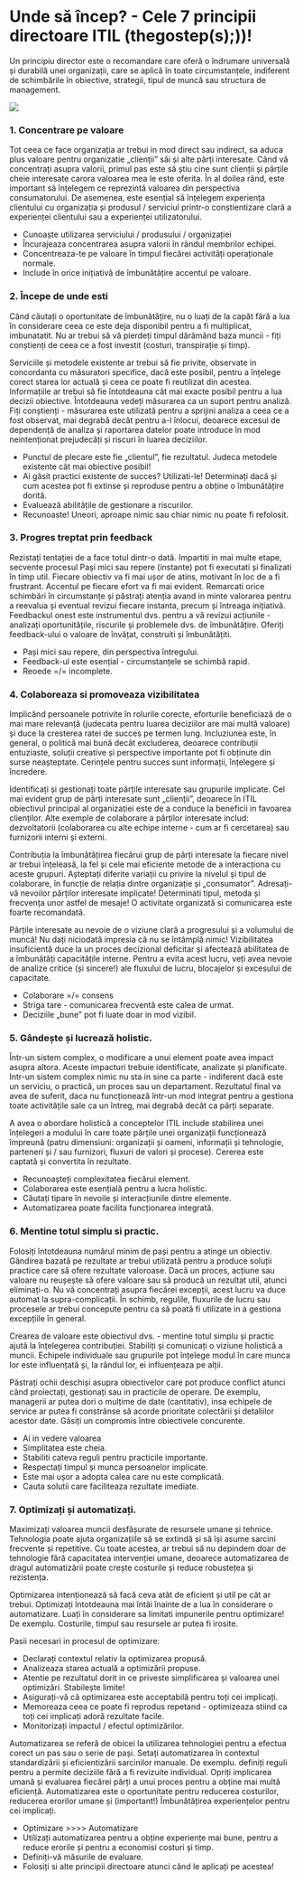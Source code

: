 # Unde să încep? - Cele 7 principii directoare ITIL \(thegostep\(s\);\)\)!

Un principiu director este o recomandare care oferă o îndrumare universală și durabilă unei organizații, care se aplică în toate circumstanțele, indiferent de schimbările în obiective, strategii, tipul de muncă sau structura de management.

![](https://i.imgur.com/iy0U6hG.png)

### 1. Concentrare pe valoare 

Tot ceea ce face organizația ar trebui in mod direct sau indirect, sa aduca plus valoare pentru organizatie „clienții” săi și alte părți interesate. Când vă concentrați asupra valorii, primul pas este să știu cine sunt clienții și părțile cheie interesate carora valoarea mea le este oferita. În al doilea rând, este important să înțelegem ce reprezintă valoarea din perspectiva consumatorului. De asemenea, este esențial să înțelegem experiența clientului cu organizația și produsul / serviciul printr-o conștientizare clară a experienței clientului sau a experienței utilizatorului.

* Cunoaște utilizarea serviciului / produsului / organizației
* Încurajeaza concentrarea asupra valorii în rândul membrilor echipei.
* Concentreaza-te pe valoare în timpul fiecărei activități operaționale normale.
* Include în orice inițiativă de îmbunătățire accentul pe valoare.

### 2. Începe de unde esti

Când căutați o oportunitate de îmbunătățire, nu o luați de la capăt fără a lua în considerare ceea ce este deja disponibil pentru a fi multiplicat, imbunatatit. Nu ar trebui să vă pierdeți timpul dărâmând baza muncii - fiți conștienți de ceea ce a fost investit \(costuri, transpirație și timp\).

Serviciile și metodele existente ar trebui să fie privite, observate in concordanta cu măsuratori specifice, dacă este posibil, pentru a înțelege corect starea lor actuală și ceea ce poate fi reutilizat din acestea. Informațiile ar trebui să fie întotdeauna cât mai exacte posibil pentru a lua decizii obiective. Întotdeauna vedeți măsurarea ca un suport pentru analiză. Fiți conștienți - măsurarea este utilizată pentru a sprijini analiza a ceea ce a fost observat, mai degrabă decât pentru a-l înlocui, deoarece excesul de dependență de analiza și raportarea datelor poate introduce în mod neintenționat prejudecăți și riscuri în luarea deciziilor.

* Punctul de plecare este fie „clientul”, fie rezultatul. Judeca metodele existente cât mai obiective posibil! 
* Ai găsit practici existente de succes? Utilizati-le! Determinați dacă și cum acestea pot fi extinse și reproduse pentru a obține o îmbunătățire dorită.
* Evaluează abilitățile de gestionare a riscurilor.
* Recunoaste! Uneori, aproape nimic sau chiar nimic nu poate fi refolosit. 

### 3. Progres treptat prin feedback

Rezistați tentației de a face totul dintr-o dată. Impartiti in mai multe etape, secvente procesul Pași mici sau repere \(instante\) pot fi executati și finalizati în timp util. Fiecare obiectiv va fi mai ușor de atins, motivant în loc de a fi frustrant. Accentul pe fiecare efort va fi mai evident. Remarcati orice schimbări în circumstanțe și păstrați atenția avand in minte valorarea pentru a reevalua și eventual revizui fiecare instanta, precum și întreaga inițiativă. Feedbackul onest este instrumentul dvs. pentru a vă revizui acțiunile - analizați oportunitățile, riscurile și problemele dvs. de îmbunătățire. Oferiți feedback-ului o valoare de învățat, construiti și îmbunătățiti.

* Pași mici sau repere, din perspectiva întregului. 
* Feedback-ul este esențial - circumstanțele se schimbă rapid. 
* Reoede =/= incomplete.

### 4. Colaboreaza si promoveaza vizibilitatea

Implicând persoanele potrivite în rolurile corecte, eforturile beneficiază de o mai mare relevanță \(judecata pentru luarea deciziilor are mai multă valoare\) și duce la cresterea ratei de succes pe termen lung. Incluziunea este, în general, o politică mai bună decât excluderea, deoarece contribuții entuziaste, soluții creative și perspective importante pot fi obținute din surse neașteptate. Cerințele pentru succes sunt informații, înțelegere și încredere.

Identificați și gestionați toate părțile interesate sau grupurile implicate. Cel mai evident grup de părți interesate sunt „clienții”, deoarece în ITIL obiectivul principal al organizației este de a conduce la beneficii in favoarea clienților. Alte exemple de colaborare a părților interesate includ: dezvoltatorii \(colaborarea cu alte echipe interne - cum ar fi cercetarea\) sau furnizorii interni și externi.

Contribuția la îmbunătățirea fiecărui grup de părți interesate la fiecare nivel ar trebui înțeleasă, la fel și cele mai eficiente metode de a interacționa cu aceste grupuri. Așteptați diferite variații cu privire la nivelul și tipul de colaborare, în funcție de relația dintre organizație și „consumator”. Adresați-vă nevoilor părților interesate implicate! Determinati tipul, metoda și frecvența unor astfel de mesaje! O activitate organizată si comunicarea este foarte recomandată.

Părțile interesate au nevoie de o viziune clară a progresului și a volumului de muncă! Nu dați niciodată impresia că nu se întâmplă nimic! Vizibilitatea insuficientă duce la un proces decizional deficitar și afectează abilitatea de a îmbunătăți capacitățile interne. Pentru a evita acest lucru, veți avea nevoie de analize critice \(și sincere!\) ale fluxului de lucru, blocajelor și excesului de capacitate.

* Colaborare =/= consens
* Striga tare - comunicarea frecventă este calea de urmat.
* Deciziile „bune” pot fi luate doar in mod vizibil.

### 5. Gândește și lucrează holistic.

Într-un sistem complex, o modificare a unui element poate avea impact asupra altora. Aceste impacturi trebuie identificate, analizate și planificate. Intr-un sistem complex nimic nu sta in sine ca parte - indiferent dacă este un serviciu, o practică, un proces sau un departament. Rezultatul final va avea de suferit, daca nu funcționează într-un mod integrat pentru a gestiona toate activitățile sale ca un întreg, mai degrabă decât ca părți separate.

A avea o abordare holistică a conceptelor ITIL include stabilirea unei înțelegeri a modului în care toate părțile unei organizații funcționează împreună \(patru dimensiuni: organizații și oameni, informații și tehnologie, parteneri și / sau furnizori, fluxuri de valori și procese\). Cererea este captată și convertita în rezultate.

* Recunoașteți complexitatea fiecărui element. 
* Colaborarea este esențială pentru a lucra holistic.
* Căutați tipare în nevoile și interacțiunile dintre elemente. 
* Automatizarea poate facilita funcționarea integrată. 

### 6. Mentine totul simplu si practic. 

Folosiți întotdeauna numărul minim de pași pentru a atinge un obiectiv. Gândirea bazată pe rezultate ar trebui utilizată pentru a produce soluții practice care să ofere rezultate valoroase. Dacă un proces, acțiune sau valoare nu reușește să ofere valoare sau să producă un rezultat util, atunci eliminați-o. Nu vă concentrați asupra fiecărei excepții, acest lucru va duce automat la supra-complicații. În schimb, regulile, fluxurile de lucru sau procesele ar trebui concepute pentru ca să poată fi utilizate in a gestiona excepțiile în general.

Crearea de valoare este obiectivul dvs. - mentine totul simplu și practic ajută la înțelegerea contribuției. Stabiliți și comunicați o viziune holistică a muncii. Echipele individuale sau grupurile pot înțelege modul în care munca lor este influențată și, la rândul lor, ei influențeaza pe alții.

Păstrați ochii deschiși asupra obiectivelor care pot produce conflict atunci când proiectați, gestionați sau in practicile de operare. De exemplu, managerii ar putea dori o mulțime de date \(cantitativ\), insa echipele de service ar putea fi constrânse să acorde prioritate colectării și detaliilor acestor date. Găsiți un compromis între obiectivele concurente.

* Ai in vedere valoarea
* Simplitatea este cheia.
* Stabiliti cateva reguli pentru practicile importante. 
* Respectați timpul și munca persoanelor implicate. 
* Este mai ușor a adopta calea care nu este complicată. 
* Cauta solutii care faciliteaza rezultate imediate.

### 7. Optimizați și automatizați.

Maximizați valoarea muncii desfășurate de resursele umane și tehnice. Tehnologia poate ajuta organizațiile să se extindă și să își asume sarcini frecvente și repetitive. Cu toate acestea, ar trebui să nu depindem doar de tehnologie fără capacitatea intervenției umane, deoarece automatizarea de dragul automatizării poate crește costurile și reduce robustețea și rezistența. 

Optimizarea intenționează să facă ceva atât de eficient și util pe cât ar trebui. Optimizați întotdeauna mai întâi înainte de a lua în considerare o automatizare. Luați în considerare sa limitati impunerile pentru optimizare! De exemplu. Costurile, timpul sau resursele ar putea fi irosite.

Pasii necesari in procesul de optimizare:

* Declarați contextul relativ la optimizarea propusă.  
* Analizeaza starea actuală a optimizării propuse. 
* Atentie pe rezultatul dorit in ce priveste simplificarea și valoarea unei optimizări. Stabilește limite! 
* Asigurați-vă că optimizarea este acceptabilă pentru toți cei implicați.
* Memoreaza ceea ce poate fi reprodus repetand - optimizeaza stiind ca toți cei implicați adoră rezultate facile. 
* Monitorizați impactul / efectul optimizărilor. 

Automatizarea se referă de obicei la utilizarea tehnologiei pentru a efectua corect un pas sau o serie de pași. Setați automatizarea în contextul standardizării și eficientizării sarcinilor manuale. De exemplu. definiți reguli pentru a permite deciziile fără a fi revizuite individual. Opriți implicarea umană și evaluarea fiecărei părți a unui proces pentru a obține mai multă eficiență. Automatizarea este o oportunitate pentru reducerea costurilor, reducerea erorilor umane și \(important!\) Îmbunătățirea experiențelor pentru cei implicați.

* Optimizare &gt;&gt;&gt;&gt; Automatizare
* Utilizați automatizarea pentru a obține experiențe mai bune, pentru a reduce erorile și pentru a economisi costuri și timp. 
* Definiți-vă măsurile de evaluare. 
* Folosiți si alte principii directoare atunci când le aplicați pe acestea! 

